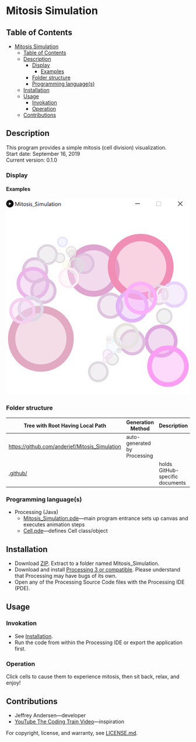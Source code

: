 # Mitosis Simulation

## Table of Contents

- [Mitosis Simulation](#mitosis-simulation)
  - [Table of Contents](#table-of-contents)
  - [Description](#description)
    - [Display](#display)
      - [Examples](#examples)
    - [Folder structure](#folder-structure)
    - [Programming language(s)](#programming-languages)
  - [Installation](#installation)
  - [Usage](#usage)
    - [Invokation](#invokation)
    - [Operation](#operation)
  - [Contributions](#contributions)

## Description

This program provides a simple mitosis (cell division) visualization.  
Start date: September 16, 2019  
Current version: 0.1.0  

### Display

#### Examples

![Example 1 Picture](Picture1.png)

### Folder structure

| Tree with Root Having Local Path | Generation Method | Description |
| -------------------------------- | ----------------- | ----------- |
| <https://github.com/anderjef/Mitosis_Simulation> | auto-generated by Processing | <!-- --> |
| [.github/](.github/) | <!-- --> | holds GitHub-specific documents |

### Programming language(s)

- Processing (Java)
  - [Mitosis_Simulation.pde](Mitosis_Simulation.pde)&mdash;main program entrance sets up canvas and executes animation steps
  - [Cell.pde](Cell.pde)&mdash;defines Cell class/object

## Installation

- Download [ZIP](https://github.com/anderjef/Mitosis_Simulation/archive/main.zip). Extract to a folder named Mitosis_Simulation.
- Download and install [Processing 3 or compatible](https://processing.org/). Please understand that Processing may have bugs of its own.
- Open any of the Processing Source Code files with the Processing IDE (PDE).

## Usage

### Invokation

- See [Installation](#installation).
- Run the code from within the Processing IDE or export the application first.

### Operation

Click cells to cause them to experience mitosis, then sit back, relax, and enjoy!

## Contributions

- Jeffrey Andersen&mdash;developer
- [YouTube The Coding Train Video](https://www.youtube.com/watch?v=jxGS3fKPKJA)&mdash;inspiration

For copyright, license, and warranty, see [LICENSE.md](LICENSE.md).

